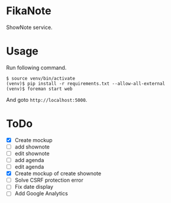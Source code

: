 # FikaNote
ShowNote service.


# Usage

Run following command.

```
$ source venv/bin/activate
(venv)$ pip install -r requirements.txt --allow-all-external
(venv)$ foreman start web
```

And goto `http://localhost:5000`.

# ToDo
- [X] Create mockup
- [ ] add shownote
- [ ] edit shownote
- [ ] add agenda
- [ ] edit agenda
- [X] Create mockup of create shownote
- [ ] Solve CSRF protection error
- [ ] Fix date display
- [ ] Add Google Analytics
